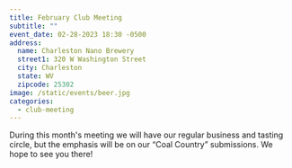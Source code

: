 ```yaml
---
title: February Club Meeting
subtitle: ""
event_date: 02-28-2023 18:30 -0500
address:
  name: Charleston Nano Brewery
  street1: 320 W Washington Street
  city: Charleston
  state: WV
  zipcode: 25302
image: /static/events/beer.jpg
categories:
  - club-meeting
---
```

During this month's meeting we will have our regular business and tasting circle, but the emphasis will be on our “Coal Country” submissions. We hope to see you there!